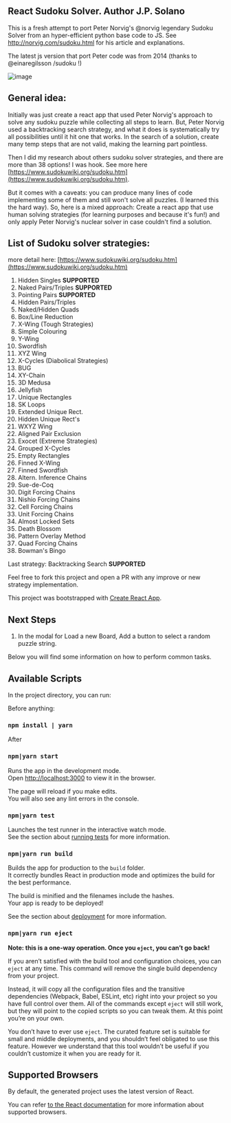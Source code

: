 ## React Sudoku Solver. Author J.P. Solano

This is a fresh attempt to port Peter Norvig's @norvig legendary Sudoku Solver from an hyper-efficient python base code
to JS. See http://norvig.com/sudoku.html for his article and explanations.

The latest js version that port Peter code was from 2014 (thanks to @einaregilsson /sudoku !)

![image](https://github.com/jsolano/react-sudoku-solver/blob/master/src/assets/preview.png)

## General idea:

Initially was just create a react app that used Peter Norvig's approach to solve any sudoku puzzle while collecting all steps to learn. But, Peter Norvig used a backtracking search strategy, and what it does is systematically try all possibilities until it hit one that works. In the search of a solution, create many temp steps that are not valid, making the learning part pointless.

Then I did my research about others sudoku solver strategies, and there are more than 38 options! I was hook. See more here [https://www.sudokuwiki.org/sudoku.htm](https://www.sudokuwiki.org/sudoku.htm).

But it comes with a caveats: you can produce many lines of code implementing some of them and still won't solve all puzzles. (I learned this the hard way). So, here is a mixed approach: Create a react app that use human solving strategies (for learning purposes and because it's fun!) and only apply Peter Norvig's nuclear solver in case couldn't find a solution.

## List of Sudoku solver strategies:

more detail here: [https://www.sudokuwiki.org/sudoku.htm](https://www.sudokuwiki.org/sudoku.htm)

1. Hidden Singles **SUPPORTED**
2. Naked Pairs/Triples **SUPPORTED**
3. Pointing Pairs **SUPPORTED**
4. Hidden Pairs/Triples
5. Naked/Hidden Quads
6. Box/Line Reduction
7. X-Wing (Tough Strategies)
8. Simple Colouring
9. Y-Wing
10. Swordfish
11. XYZ Wing
12. X-Cycles (Diabolical Strategies)
13. BUG
14. XY-Chain
15. 3D Medusa
16. Jellyfish
17. Unique Rectangles
18. SK Loops
19. Extended Unique Rect.
20. Hidden Unique Rect's
21. WXYZ Wing
22. Aligned Pair Exclusion
23. Exocet (Extreme Strategies)
24. Grouped X-Cycles
25. Empty Rectangles
26. Finned X-Wing
27. Finned Swordfish
28. Altern. Inference Chains
29. Sue-de-Coq
30. Digit Forcing Chains
31. Nishio Forcing Chains
32. Cell Forcing Chains
33. Unit Forcing Chains
34. Almost Locked Sets
35. Death Blossom
36. Pattern Overlay Method
37. Quad Forcing Chains
38. Bowman's Bingo

Last strategy: Backtracking Search **SUPPORTED**

Feel free to fork this project and open a PR with any improve or new strategy implementation.

This project was bootstrapped with [Create React App](https://github.com/facebookincubator/create-react-app).

## Next Steps

1. In the modal for Load a new Board, Add a button to select a random puzzle string.

Below you will find some information on how to perform common tasks.<br>

## Available Scripts

In the project directory, you can run:

Before anything:

### `npm install | yarn`

After

### `npm|yarn start`

Runs the app in the development mode.<br>
Open [http://localhost:3000](http://localhost:3000) to view it in the browser.

The page will reload if you make edits.<br>
You will also see any lint errors in the console.

### `npm|yarn test`

Launches the test runner in the interactive watch mode.<br>
See the section about [running tests](#running-tests) for more information.

### `npm|yarn run build`

Builds the app for production to the `build` folder.<br>
It correctly bundles React in production mode and optimizes the build for the best performance.

The build is minified and the filenames include the hashes.<br>
Your app is ready to be deployed!

See the section about [deployment](#deployment) for more information.

### `npm|yarn run eject`

**Note: this is a one-way operation. Once you `eject`, you can’t go back!**

If you aren’t satisfied with the build tool and configuration choices, you can `eject` at any time. This command will remove the single build dependency from your project.

Instead, it will copy all the configuration files and the transitive dependencies (Webpack, Babel, ESLint, etc) right into your project so you have full control over them. All of the commands except `eject` will still work, but they will point to the copied scripts so you can tweak them. At this point you’re on your own.

You don’t have to ever use `eject`. The curated feature set is suitable for small and middle deployments, and you shouldn’t feel obligated to use this feature. However we understand that this tool wouldn’t be useful if you couldn’t customize it when you are ready for it.

## Supported Browsers

By default, the generated project uses the latest version of React.

You can refer [to the React documentation](https://reactjs.org/docs/react-dom.html#browser-support) for more information about supported browsers.
